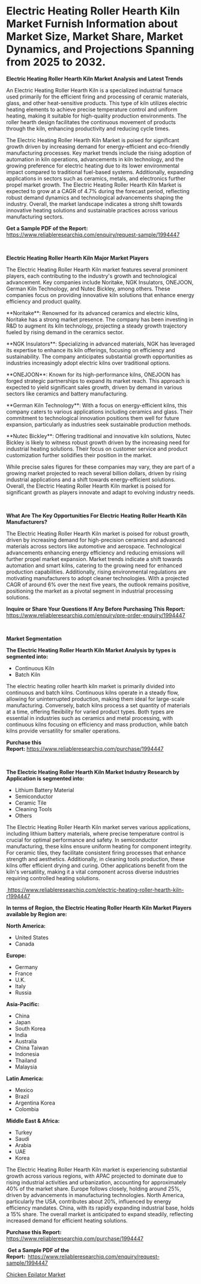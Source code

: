 <p><h1>Electric Heating Roller Hearth Kiln Market Furnish Information about Market Size, Market Share, Market Dynamics, and Projections Spanning from 2025 to 2032.</h1></p><p><strong>Electric Heating Roller Hearth Kiln Market Analysis and Latest Trends</strong></p>
<p><p>An Electric Heating Roller Hearth Kiln is a specialized industrial furnace used primarily for the efficient firing and processing of ceramic materials, glass, and other heat-sensitive products. This type of kiln utilizes electric heating elements to achieve precise temperature control and uniform heating, making it suitable for high-quality production environments. The roller hearth design facilitates the continuous movement of products through the kiln, enhancing productivity and reducing cycle times.</p><p>The Electric Heating Roller Hearth Kiln Market is poised for significant growth driven by increasing demand for energy-efficient and eco-friendly manufacturing processes. Key market trends include the rising adoption of automation in kiln operations, advancements in kiln technology, and the growing preference for electric heating due to its lower environmental impact compared to traditional fuel-based systems. Additionally, expanding applications in sectors such as ceramics, metals, and electronics further propel market growth. The Electric Heating Roller Hearth Kiln Market is expected to grow at a CAGR of 4.7% during the forecast period, reflecting robust demand dynamics and technological advancements shaping the industry. Overall, the market landscape indicates a strong shift towards innovative heating solutions and sustainable practices across various manufacturing sectors.</p></p>
<p><strong>Get a Sample PDF of the Report:&nbsp;</strong> <a href="https://www.reliableresearchiq.com/enquiry/request-sample/1994447?utm_campaign=2730&utm_medium=2&utm_source=Github&utm_content=ia&utm_term=02032025&utm_id=electric-heating-roller-hearth-kiln">https://www.reliableresearchiq.com/enquiry/request-sample/1994447</a></p>
<p>&nbsp;</p>
<p><strong>Electric Heating Roller Hearth Kiln Major Market Players</strong></p>
<p><p>The Electric Heating Roller Hearth Kiln market features several prominent players, each contributing to the industry's growth and technological advancement. Key companies include Noritake, NGK Insulators, ONEJOON, German Kiln Technology, and Nutec Bickley, among others. These companies focus on providing innovative kiln solutions that enhance energy efficiency and product quality.</p><p>**Noritake**: Renowned for its advanced ceramics and electric kilns, Noritake has a strong market presence. The company has been investing in R&D to augment its kiln technology, projecting a steady growth trajectory fueled by rising demand in the ceramics sector.</p><p>**NGK Insulators**: Specializing in advanced materials, NGK has leveraged its expertise to enhance its kiln offerings, focusing on efficiency and sustainability. The company anticipates substantial growth opportunities as industries increasingly adopt electric kilns over traditional options.</p><p>**ONEJOON**: Known for its high-performance kilns, ONEJOON has forged strategic partnerships to expand its market reach. This approach is expected to yield significant sales growth, driven by demand in various sectors like ceramics and battery manufacturing.</p><p>**German Kiln Technology**: With a focus on energy-efficient kilns, this company caters to various applications including ceramics and glass. Their commitment to technological innovation positions them well for future expansion, particularly as industries seek sustainable production methods.</p><p>**Nutec Bickley**: Offering traditional and innovative kiln solutions, Nutec Bickley is likely to witness robust growth driven by the increasing need for industrial heating solutions. Their focus on customer service and product customization further solidifies their position in the market.</p><p>While precise sales figures for these companies may vary, they are part of a growing market projected to reach several billion dollars, driven by rising industrial applications and a shift towards energy-efficient solutions. Overall, the Electric Heating Roller Hearth Kiln market is poised for significant growth as players innovate and adapt to evolving industry needs.</p></p>
<p>&nbsp;</p>
<p><strong>What Are The Key Opportunities For Electric Heating Roller Hearth Kiln Manufacturers?</strong></p>
<p><p>The Electric Heating Roller Hearth Kiln market is poised for robust growth, driven by increasing demand for high-precision ceramics and advanced materials across sectors like automotive and aerospace. Technological advancements enhancing energy efficiency and reducing emissions will further propel market expansion. Market trends indicate a shift towards automation and smart kilns, catering to the growing need for enhanced production capabilities. Additionally, rising environmental regulations are motivating manufacturers to adopt cleaner technologies. With a projected CAGR of around 6% over the next five years, the outlook remains positive, positioning the market as a pivotal segment in industrial processing solutions.</p></p>
<p><strong>Inquire or Share Your Questions If Any Before Purchasing This Report:</strong> <a href="https://www.reliableresearchiq.com/enquiry/pre-order-enquiry/1994447?utm_campaign=2730&utm_medium=2&utm_source=Github&utm_content=ia&utm_term=02032025&utm_id=electric-heating-roller-hearth-kiln">https://www.reliableresearchiq.com/enquiry/pre-order-enquiry/1994447</a></p>
<p>&nbsp;</p>
<p><strong>Market Segmentation</strong></p>
<p><strong>The Electric Heating Roller Hearth Kiln Market Analysis by types is segmented into:</strong></p>
<p><ul><li>Continuous Kiln</li><li>Batch Kiln</li></ul></p>
<p><p>The electric heating roller hearth kiln market is primarily divided into continuous and batch kilns. Continuous kilns operate in a steady flow, allowing for uninterrupted production, making them ideal for large-scale manufacturing. Conversely, batch kilns process a set quantity of materials at a time, offering flexibility for varied product types. Both types are essential in industries such as ceramics and metal processing, with continuous kilns focusing on efficiency and mass production, while batch kilns provide versatility for smaller operations.</p></p>
<p><strong>Purchase this Report:&nbsp;</strong><a href="https://www.reliableresearchiq.com/purchase/1994447?utm_campaign=2730&utm_medium=2&utm_source=Github&utm_content=ia&utm_term=02032025&utm_id=electric-heating-roller-hearth-kiln">https://www.reliableresearchiq.com/purchase/1994447</a></p>
<p>&nbsp;</p>
<p><strong>The Electric Heating Roller Hearth Kiln Market Industry Research by Application is segmented into:</strong></p>
<p><ul><li>Lithium Battery Material</li><li>Semiconductor</li><li>Ceramic Tile</li><li>Cleaning Tools</li><li>Others</li></ul></p>
<p><p>The Electric Heating Roller Hearth Kiln market serves various applications, including lithium battery materials, where precise temperature control is crucial for optimal performance and safety. In semiconductor manufacturing, these kilns ensure uniform heating for component integrity. For ceramic tiles, they facilitate consistent firing processes that enhance strength and aesthetics. Additionally, in cleaning tools production, these kilns offer efficient drying and curing. Other applications benefit from the kiln's versatility, making it a vital component across diverse industries requiring controlled heating solutions.</p></p>
<p><a href="https://www.reliableresearchiq.com/electric-heating-roller-hearth-kiln-r1994447?utm_campaign=2730&utm_medium=2&utm_source=Github&utm_content=ia&utm_term=02032025&utm_id=electric-heating-roller-hearth-kiln">&nbsp;https://www.reliableresearchiq.com/electric-heating-roller-hearth-kiln-r1994447</a></p>
<p><strong>In terms of Region, the Electric Heating Roller Hearth Kiln Market Players available by Region are:</strong></p>
<p>
    <p> <strong> North America: </strong>
        <ul>
            <li>United States</li>
            <li>Canada</li>
        </ul>
        </p> 
    <p> <strong> Europe: </strong>
        <ul>
            <li>Germany</li>
            <li>France</li>
            <li>U.K.</li>
            <li>Italy</li>
            <li>Russia</li>
        </ul>
        </p> 
    <p> <strong> Asia-Pacific: </strong>
        <ul>
            <li>China</li>
            <li>Japan</li>
            <li>South Korea</li>
            <li>India</li>
            <li>Australia</li>
            <li>China Taiwan</li>
            <li>Indonesia</li>
            <li>Thailand</li>
            <li>Malaysia</li>
        </ul>
        </p> 
    <p> <strong> Latin America: </strong>
        <ul>
            <li>Mexico</li>
            <li>Brazil</li>
            <li>Argentina Korea</li>
            <li>Colombia</li>
        </ul>
        </p> 
    <p> <strong> Middle East & Africa: </strong>
        <ul>
            <li>Turkey</li>
            <li>Saudi</li>
            <li>Arabia</li>
            <li>UAE</li>
            <li>Korea</li>
        </ul>
    </p>
    </p>
<p><p>The Electric Heating Roller Hearth Kiln market is experiencing substantial growth across various regions, with APAC projected to dominate due to rising industrial activities and urbanization, accounting for approximately 40% of the market share. Europe follows closely, holding around 25%, driven by advancements in manufacturing technologies. North America, particularly the USA, contributes about 20%, influenced by energy efficiency mandates. China, with its rapidly expanding industrial base, holds a 15% share. The overall market is anticipated to expand steadily, reflecting increased demand for efficient heating solutions.</p></p>
<p><strong>Purchase this Report: </strong><a href="https://www.reliableresearchiq.com/purchase/1994447?utm_campaign=2730&utm_medium=2&utm_source=Github&utm_content=ia&utm_term=02032025&utm_id=electric-heating-roller-hearth-kiln">https://www.reliableresearchiq.com/purchase/1994447</a></p>
<p>&nbsp;<strong>Get a Sample PDF of the Report:&nbsp;&nbsp;</strong><a href="https://www.reliableresearchiq.com/enquiry/request-sample/1994447?utm_campaign=2730&utm_medium=2&utm_source=Github&utm_content=ia&utm_term=02032025&utm_id=electric-heating-roller-hearth-kiln">https://www.reliableresearchiq.com/enquiry/request-sample/1994447</a></p>
<p><strong></strong></p>
<p><p><a href="https://github.com/chikenmhamdi/Market-Research-Report-List-1/blob/main/chicken-epilator-market.md?utm_campaign=2730&utm_medium=2&utm_source=Github&utm_content=ia&utm_term=02032025&utm_id=electric-heating-roller-hearth-kiln">Chicken Epilator Market</a></p></p>